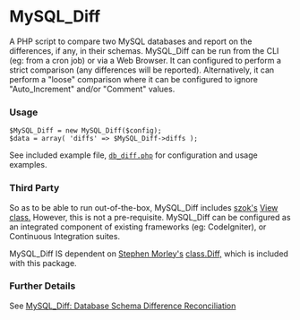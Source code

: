 # MySQL_Diff

A PHP script to compare two MySQL databases and report on the differences, if any, in their schemas. MySQL_Diff can be run from the CLI (eg: from a cron job) or via a Web Browser. It can configured to perform a strict comparison (any differences will be reported). Alternatively, it can perform a "loose" comparison where it can be configured to ignore "Auto_Increment" and/or "Comment" values.

### Usage

    $MySQL_Diff = new MySQL_Diff($config);
    $data = array( 'diffs' => $MySQL_Diff->diffs );

See included example file, [`db_diff.php`](https://github.com/PerpetualBeta/MySQL_Diff/blob/master/db_diff.php) for configuration and usage examples.

### Third Party

So as to be able to run out-of-the-box, MySQL_Diff includes [szok's](https://github.com/szok) [View class.](https://github.com/szok/View) However, this is not a pre-requisite. MySQL_Diff can be configured as an integrated component of existing frameworks (eg: CodeIgniter), or Continuous Integration suites.

MySQL_Diff IS dependent on [Stephen Morley's](http://stephenmorley.org/) [class.Diff,](http://code.stephenmorley.org/php/diff-implementation/) which is included with this package.

### Further Details

See [MySQL_Diff: Database Schema Difference Reconciliation](http://darkblue.sdf.org/weblog/mysql-diff.html)
